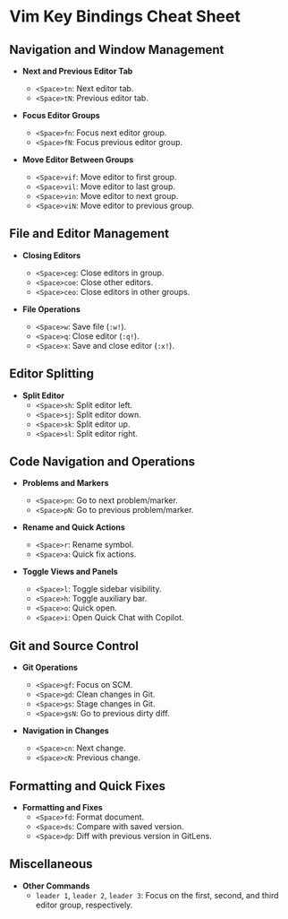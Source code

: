 # Vim Key Bindings Cheat Sheet

## Navigation and Window Management

- **Next and Previous Editor Tab**
  - `<Space>tn`: Next editor tab.
  - `<Space>tN`: Previous editor tab.

- **Focus Editor Groups**
  - `<Space>fn`: Focus next editor group.
  - `<Space>fN`: Focus previous editor group.

- **Move Editor Between Groups**
  - `<Space>vif`: Move editor to first group.
  - `<Space>vil`: Move editor to last group.
  - `<Space>vin`: Move editor to next group.
  - `<Space>viN`: Move editor to previous group.

## File and Editor Management

- **Closing Editors**
  - `<Space>ceg`: Close editors in group.
  - `<Space>coe`: Close other editors.
  - `<Space>ceo`: Close editors in other groups.

- **File Operations**
  - `<Space>w`: Save file (`:w!`).
  - `<Space>q`: Close editor (`:q!`).
  - `<Space>x`: Save and close editor (`:x!`).

## Editor Splitting

- **Split Editor**
  - `<Space>sh`: Split editor left.
  - `<Space>sj`: Split editor down.
  - `<Space>sk`: Split editor up.
  - `<Space>sl`: Split editor right.

## Code Navigation and Operations

- **Problems and Markers**
  - `<Space>pn`: Go to next problem/marker.
  - `<Space>pN`: Go to previous problem/marker.

- **Rename and Quick Actions**
  - `<Space>r`: Rename symbol.
  - `<Space>a`: Quick fix actions.

- **Toggle Views and Panels**
  - `<Space>l`: Toggle sidebar visibility.
  - `<Space>h`: Toggle auxiliary bar.
  - `<Space>o`: Quick open.
  - `<Space>i`: Open Quick Chat with Copilot.

## Git and Source Control

- **Git Operations**
  - `<Space>gf`: Focus on SCM.
  - `<Space>gd`: Clean changes in Git.
  - `<Space>gs`: Stage changes in Git.
  - `<Space>gsN`: Go to previous dirty diff.

- **Navigation in Changes**
  - `<Space>cn`: Next change.
  - `<Space>cN`: Previous change.

## Formatting and Quick Fixes

- **Formatting and Fixes**
  - `<Space>fd`: Format document.
  - `<Space>ds`: Compare with saved version.
  - `<Space>dp`: Diff with previous version in GitLens.

## Miscellaneous

- **Other Commands**
  - `leader 1`, `leader 2`, `leader 3`: Focus on the first, second, and third editor group, respectively.
